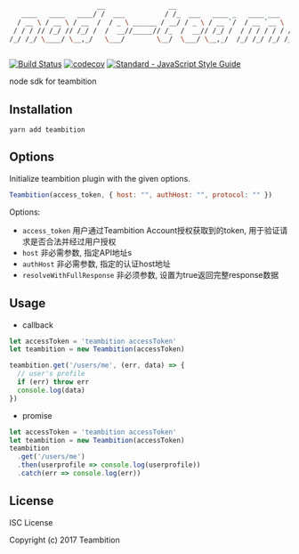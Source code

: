```bash
                      __                __                               __      _    __     _                
   ____   ____   ____/ /  ___          / /_  ___   ____ _   ____ ___    / /_    (_)  / /_   (_)  ____    ____ 
  / __ \ / __ \ / __  /  / _ \ ______ / __/ / _ \ / __ `/  / __ `__ \  / __ \  / /  / __/  / /  / __ \  / __ \
 / / / // /_/ // /_/ /  /  __//_____// /_  /  __// /_/ /  / / / / / / / /_/ / / /  / /_   / /  / /_/ / / / / /
/_/ /_/ \____/ \__,_/   \___/        \__/  \___/ \__,_/  /_/ /_/ /_/ /_.___/ /_/   \__/  /_/   \____/ /_/ /_/ 
                                                                                                              
```
[![Build Status](https://travis-ci.org/teambition/node-teambition.svg?branch=master)](https://travis-ci.org/teambition/node-teambition)  [![codecov](https://codecov.io/gh/teambition/node-teambition/branch/master/graph/badge.svg)](https://codecov.io/gh/teambition/node-teambition)  [![Standard - JavaScript Style Guide](https://img.shields.io/badge/code%20style-standard-brightgreen.svg)](http://standardjs.com/)

node sdk for teambition


## Installation
```
yarn add teambition
```

## Options
Initialize teambition plugin with the given options.

```JavaScript
Teambition(access_token, { host: "", authHost: "", protocol: "" })
```
Options:

 - `access_token` 用户通过Teambition Account授权获取到的token, 用于验证请求是否合法并经过用户授权
 - `host` 非必需参数, 指定API地址s
 - `authHost` 非必需参数, 指定的认证host地址
 - `resolveWithFullResponse` 非必须参数, 设置为true返回完整response数据


## Usage

* callback
```JavaScript
let accessToken = 'teambition accessToken'
let teambition = new Teambition(accessToken)

teambition.get('/users/me', (err, data) => {
  // user's profile
  if (err) throw err
  console.log(data)
})

```

* promise
```JavaScript
let accessToken = 'teambition accessToken'
let teambition = new Teambition(accessToken)
teambition
  .get('/users/me')
  .then(userprofile => console.log(userprofile))
  .catch(err => console.log(err))
```

## License

ISC License

Copyright (c) 2017 Teambition
